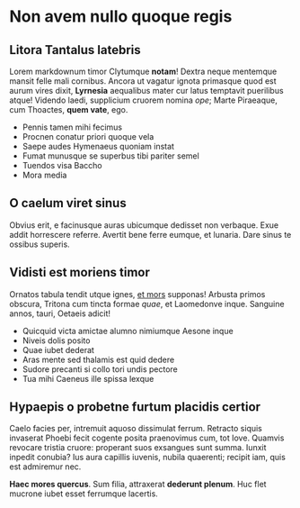 
# Non avem nullo quoque regis

## Litora Tantalus latebris

Lorem markdownum timor Clytumque **notam**! Dextra neque mentemque mansit felle
mali cornibus. Ancora ut vagatur ignota primasque quod est aurum vires dixit,
**Lyrnesia** aequalibus mater cur latus temptavit puerilibus atque! Videndo
laedi, supplicium cruorem nomina *ope*; Marte Piraeaque, cum Thoactes, **quem
vate**, ego.

- Pennis tamen mihi fecimus
- Procnen conatur priori quoque vela
- Saepe audes Hymenaeus quoniam instat
- Fumat munusque se superbus tibi pariter semel
- Tuendos visa Baccho
- Mora media

## O caelum viret sinus

Obvius erit, e facinusque auras ubicumque dedisset non verbaque. Exue addit
horrescere referre. Avertit bene ferre eumque, et lunaria. Dare sinus te ossibus
superis.

## Vidisti est moriens timor

Ornatos tabula tendit utque ignes, [et mors](http://sua.net/donec.html)
supponas! Arbusta primos obscura, Tritona cum tincta formae *quae*, et
Laomedonve inque. Sanguine annos, tauri, Oetaeis adicit!

- Quicquid victa amictae alumno nimiumque Aesone inque
- Niveis dolis posito
- Quae iubet dederat
- Aras mente sed thalamis est quid dedere
- Sudore precanti si collo tori undis pectore
- Tua mihi Caeneus ille spissa lexque

## Hypaepis o probetne furtum placidis certior

Caelo facies per, intremuit aquoso dissimulat ferrum. Retracto siquis invaserat
Phoebi fecit cogente posita praenovimus cum, tot Iove. Quamvis revocare tristia
cruore: properant suos exsangues sunt summa. Iunxit inpedit conubia? Ius aura
capillis iuvenis, nubila quaerenti; recipit iam, quis est admiremur nec.

**Haec mores quercus**. Sum filia, attraxerat **dederunt plenum**. Huc flet
mucrone iubet esset ferrumque lacertis.